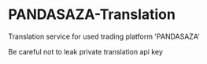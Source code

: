# PANDASAZA-Translation
Translation service for used trading platform 'PANDASAZA'


Be careful not to leak private translation api key 
